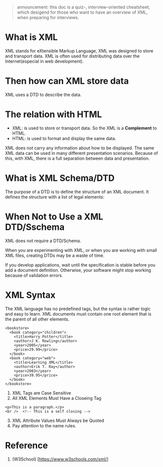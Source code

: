 > announcement: this doc is a quiz-, interview-oriented cheatsheet, which desigend for those who want to have an overview of XML, when preparing for interviews.

# What is XML
XML stands for eXtensible Markup Language, XML was designed to store and transport data. XML is often used for distributing data over the Internet(especial in web development).

# Then how can XML store data
XML uses a DTD to describe the data.

# The relation with HTML
* XML: is used to store or transport data.
   So the XML is a **Complement** to HTML.
* HTML: is used to format and display the same data.

   
XML does not carry any information about how to be displayed. The same XML data can be used in many different presentation scenarios.
Because of this, with XML, there is a full separation between data and presentation.

# What is XML Schema/DTD
The purpose of a DTD is to define the structure of an XML document. It defines the structure with a list of legal elements:


# When Not to Use a XML DTD/Sschema
XML does not require a DTD/Schema.

When you are experimenting with XML, or when you are working with small XML files, creating DTDs may be a waste of time.

If you develop applications, wait until the specification is stable before you add a document definition. Otherwise, your software might stop working because of validation errors.


# XML Syntax
The XML language has no predefined tags, but the syntax is rather logic and easy to learn. XML documents must contain one root element that is the parent of all other elements.

```
<bookstore>
  <book category="children">
    <title>Harry Potter</title>
    <author>J K. Rowling</author>
    <year>2005</year>
    <price>29.99</price>
  </book>
  <book category="web">
    <title>Learning XML</title>
    <author>Erik T. Ray</author>
    <year>2003</year>
    <price>39.95</price>
  </book>
</bookstore>
```

1. XML Tags are Case Sensitive
2. All XML Elements Must Have a Closeing Tag

```
<p>This is a paragraph.</p>
<br />  <!-- This is a self closing -->
```
3. XML Attribute Values Must Always be Quoted
4. Pay attention to the name rules.

# Reference
1. (W3School) [https://www.w3schools.com/xml/]

